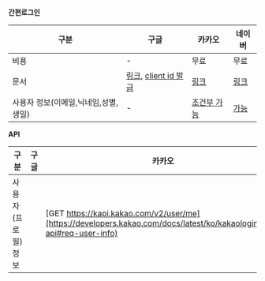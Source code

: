 **간편로그인**

| 구분                    | 구글                                                                                                                        | 카카오                                                                                 | 네이버                                                                                                                                                                                   |
|-----------------------|---------------------------------------------------------------------------------------------------------------------------|-------------------------------------------------------------------------------------|---------------------------------------------------------------------------------------------------------------------------------------------------------------------------------------|
| 비용                    | -                                                                                                                         | 무료                                                                                  | 무료                                                                                                                                                                                    |
| 문서                    | [링크](https://developers.google.com/identity/sign-in/web/sign-in?hl=ko), [client id 발급](https://console.cloud.google.com/) | [링크](https://developers.kakao.com/docs/latest/ko/kakaologin/common)                 | [링크](https://developers.naver.com/docs/login/devguide/devguide.md)                                                                                                                    |
| 사용자 정보(이메일,닉네임,성별,생일) | -                                                                                                                         | [조건부 가능](https://developers.kakao.com/docs/latest/ko/kakaologin/utilize#scope-user) | [가능](https://developers.naver.com/docs/login/profile/profile.md#%EB%84%A4%EC%9D%B4%EB%B2%84-%ED%9A%8C%EC%9B%90-%ED%94%84%EB%A1%9C%ED%95%84-%EC%A1%B0%ED%9A%8C-api-%EB%AA%85%EC%84%B8) |

**API**

| 구분          | 구글 | 카카오                                                                                                                    | 네이버                                                                                                                                                                                                                        |
|-------------|----|------------------------------------------------------------------------------------------------------------------------|----------------------------------------------------------------------------------------------------------------------------------------------------------------------------------------------------------------------------|
| 사용자(프로필) 정보 |    | [GET https://kapi.kakao.com/v2/user/me](https://developers.kakao.com/docs/latest/ko/kakaologin/rest-api#req-user-info) | [GET https://openapi.naver.com/v1/nid/me](https://developers.naver.com/docs/login/profile/profile.md#%EB%84%A4%EC%9D%B4%EB%B2%84-%ED%9A%8C%EC%9B%90-%ED%94%84%EB%A1%9C%ED%95%84-%EC%A1%B0%ED%9A%8C-api-%EB%AA%85%EC%84%B8) |

 









